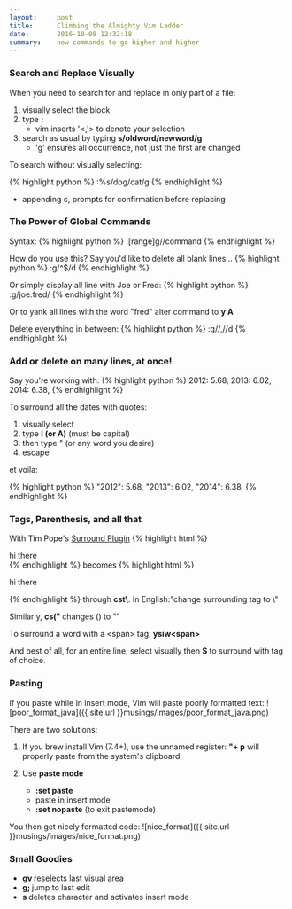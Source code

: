 ```yaml
---
layout:     post
title:      Climbing the Almighty Vim Ladder
date:       2016-10-09 12:32:18
summary:    new commands to go higher and higher
---
```


### Search and Replace Visually
When you need to search for and replace in only part of a file:

1. visually select the block 
2. type <b>: </b>
    * vim inserts '<,'> to denote your selection
3. search as usual by typing <b>s/oldword/newword/g</b>
    * 'g' ensures all occurrence, not just the first are changed

To search without visually selecting:

{% highlight python %}
:%s/dog/cat/g
{% endhighlight %}

* appending c, prompts for confirmation before replacing

### The Power of Global Commands

Syntax: 
{% highlight python %}
:[range]g/<pattern>/command
{% endhighlight %}

How do you use this? Say you'd like to delete all blank lines...
{% highlight python %}
:g/^$/d
{% endhighlight %}

Or simply display all line with Joe or Fred: 
{% highlight python %}
:g/joe.fred/
{% endhighlight %}

Or to yank all lines with the word "fred" alter command to <b>y A</b>

Delete everything in between: 
{% highlight python %}
:g/<pattern1>/,/<pattern2>/d
{% endhighlight %}

### Add or delete on many lines, at once!

Say you're working with: 
{% highlight python %}
2012: 5.68,
2013: 6.02,
2014: 6.38,
{% endhighlight %}

To surround all the dates with quotes: 

1. visually select 
2. type <b>I (or A)</b> (must be capital) 
3. then type " (or any word you desire)
4. escape

et voila: 

{% highlight python %}
"2012": 5.68,
"2013": 6.02,
"2014": 6.38,
{% endhighlight %}

### Tags, Parenthesis, and all that

With Tim Pope's <a href="https://github.com/tpope/vim-surround">Surround Plugin</a>
{% highlight html %}
<div>hi there</div>
{% endhighlight %}
becomes
{% highlight html %}
<p>hi there</p>
{% endhighlight %}
through <b>cst\<p\></b>.  <span class="mid-gray">In English:"change surrounding tag to \<p\>"</span>

Similarly, <b> cs(" </b> changes () to "" 

To surround a word with a \<span\> tag: <b>ysiw\<span\> </b>

And best of all, for an entire line, select visually then <b>S</b> to surround with tag of choice.

### Pasting

If you paste while in insert mode, Vim will paste poorly formatted text: 
![poor_format_java]({{ site.url }}musings/images/poor_format_java.png)

There are two solutions:

1. If you brew install Vim (7.4+), use the unnamed register: <b>"+ p</b> will properly paste from the system's clipboard.

2. Use <b>paste mode</b> 
    * <b>:set paste</b> 
    * paste in insert mode
    * <b> :set nopaste</b> (to exit pastemode)

You then get nicely formatted code:
![nice_format]({{ site.url }}musings/images/nice_format.png)

### Small Goodies
* <b> gv </b> reselects last visual area
* <b> g; </b> jump to last edit
* <b> s </b> deletes character and activates insert mode
